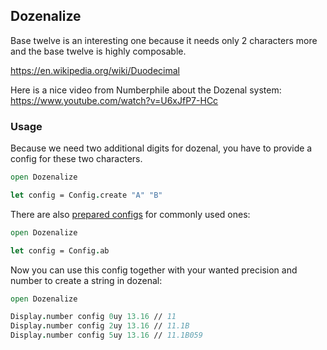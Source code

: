 
## Dozenalize

Base twelve is an interesting one because it needs only 2 characters more and the base twelve is highly
composable.

https://en.wikipedia.org/wiki/Duodecimal

Here is a nice video from Numberphile about the Dozenal system:
https://www.youtube.com/watch?v=U6xJfP7-HCc

### Usage

Because we need two additional digits for dozenal, you have to provide a config for these two characters.

```fsharp
open Dozenalize

let config = Config.create "A" "B"
```

There are also [prepared configs](src/Dozenalize/Types.fs) for commonly used ones:
```fsharp
open Dozenalize

let config = Config.ab
```

Now you can use this config together with your wanted precision and number to create a string in dozenal:

```fsharp
open Dozenalize

Display.number config 0uy 13.16 // 11
Display.number config 2uy 13.16 // 11.1B
Display.number config 5uy 13.16 // 11.1B059
```
